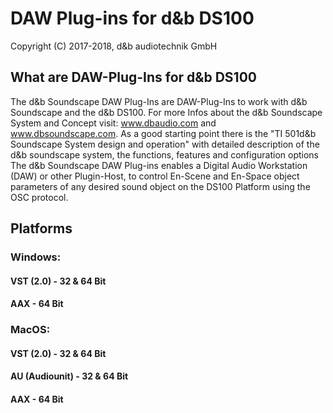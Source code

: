 # DAW Plug-ins for d&b DS100

Copyright (C) 2017-2018, d&b audiotechnik GmbH

## What are DAW-Plug-Ins for d&b DS100

The d&b Soundscape DAW Plug-Ins are DAW-Plug-Ins to work with d&b Soundscape and the d&b DS100. 
For more Infos about the d&b Soundscape System and Concept visit: www.dbaudio.com and www.dbsoundscape.com.
As a good starting point there is the "TI 501d&b Soundscape System design and operation" with detailed description of the d&b soundscape system, the functions, features and configuration options 
The d&b Soundscape DAW Plug-ins enables a Digital Audio Workstation (DAW) or other Plugin-Host, to control En-Scene and En-Space object parameters of any desired sound object on the DS100 Platform using the OSC protocol. 


## Platforms

###	Windows: 
#### VST (2.0) - 32 & 64 Bit
#### AAX - 64 Bit

###	MacOS:
#### VST (2.0) - 32 & 64 Bit
#### AU (Audiounit) - 32 & 64 Bit
#### AAX - 64 Bit
